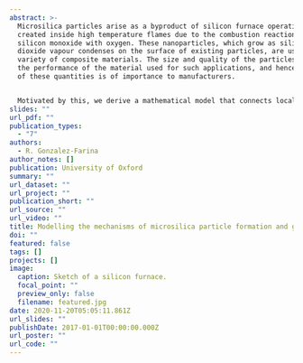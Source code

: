 ```yaml
---
abstract: >-
  Microsilica particles arise as a byproduct of silicon furnace operation,
  created inside high temperature flames due to the combustion reaction of
  silicon monoxide with oxygen. These nanoparticles, which grow as silicon
  dioxide vapour condenses on the surface of existing particles, are used in a
  variety of composite materials. The size and quality of the particles affect
  the performance of the material used for such applications, and hence control
  of these quantities is of importance to manufacturers.


  Motivated by this, we derive a mathematical model that connects local fluid flow, thermal and chemical conditions of the furnace to the formation and growth of microsilica particles. Since the regions where microsilica particles form are local to a very thin reaction zone, we focus on the dynamics within the flame front. We first study two distinct reductions of the model: the case of initially well-mixed or spatially homogeneous chemical species, and the case of initially separated chemical species. In the latter case, the one-dimensional domain is given by a cross section of the reaction zone and diffusion plays a dominant role in providing material to a combustion front. In order to incorporate fluid flow, we extend the previous work to 2-D by considering a mixing layer approach, that is, by assuming two parallel flows entering the domain with distinct velocities, temperatures, and concentrations. We study how the mixing layer evolves as both streams interact, and how mixing affects the formation and growth of particles. In all cases, we provide asymptotic approximations under various limits and neglecting the effect of the particles on the chemicals and temperature, and numerical solutions of the full model. Our results suggest that oxygen availability and a sufficiently high temperature are essential for the combustion reactions to occur, strongly influencing the width of the reaction zone and the particle size distribution. Furthermore, when the flow is almost uniform, fewer particles form and more of the total mass corresponds to large particles, in contrast with the non-uniform case.
slides: ""
url_pdf: ""
publication_types:
  - "7"
authors:
  - R. Gonzalez-Farina
author_notes: []
publication: University of Oxford
summary: ""
url_dataset: ""
url_project: ""
publication_short: ""
url_source: ""
url_video: ""
title: Modelling the mechanisms of microsilica particle formation and growth
doi: ""
featured: false
tags: []
projects: []
image:
  caption: Sketch of a silicon furnace.
  focal_point: ""
  preview_only: false
  filename: featured.jpg
date: 2020-11-20T05:05:11.861Z
url_slides: ""
publishDate: 2017-01-01T00:00:00.000Z
url_poster: ""
url_code: ""
---
```

